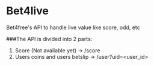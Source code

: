 # Bet4live
 Bet4free's API to handle live value like score, odd, etc

###The API is divided into 2 parts:
1. Score (Not available yet) -> /score
2. Users coins and users betslip -> /user?uid=<user_id>
